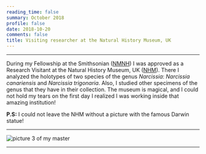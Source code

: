 ```yaml
--- 
reading_time: false
summary: October 2018
profile: false
date: 2018-10-20
comments: false
title: Visiting researcher at the Natural History Museum, UK
---
```


---

During my Fellowship at the Smithsonian ([NMNH](https://naturalhistory.si.edu/)) I was approved as a Research Visitant at the Natural History Museum, UK ([NHM](https://www.nhm.ac.uk/)). There I analyzed the holotypes of two species of the genus _Narcissia_: _Narcissia canariensis_ and _Narcissia trigonaria_. Also, I studied other specimens of the genus that they have in their collection. The museum is magical, and I could not hold my tears on the first day I realized I was working inside that amazing institution! 

**P.S:** I could not leave the NHM without a picture with the famous Darwin statue!


---
![picture 3 of my master](https://raw.githubusercontent.com/rosanafcunha/rosanafcunha/master/content/post/getting-started/nhm.jpg "NHM")

---
